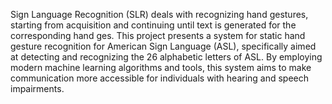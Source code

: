 Sign Language Recognition (SLR) deals with recognizing hand gestures, starting from acquisition and continuing until text is generated for the corresponding hand ges. 
This project presents a system for static hand gesture recognition for American Sign Language (ASL), specifically aimed at detecting and recognizing the 26 alphabetic letters of ASL. By employing modern machine 
learning algorithms and tools, this system aims to make communication more accessible for individuals with hearing and speech impairments. 
